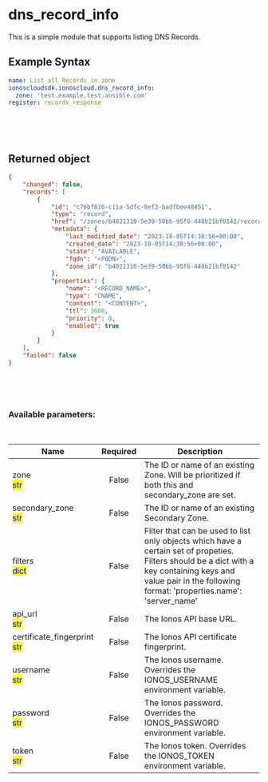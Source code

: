 # dns_record_info

This is a simple module that supports listing DNS Records.

## Example Syntax


```yaml
name: List all Records in zone
ionoscloudsdk.ionoscloud.dns_record_info:
  zone: 'test.example.test.ansible.com'
register: records_response

```

&nbsp;

&nbsp;
## Returned object
```json
{
    "changed": false,
    "records": [
        {
            "id": "c76bf816-c11a-5dfc-8ef3-badfbee48451",
            "type": "record",
            "href": "/zones/b4021310-5e39-50bb-95f6-448b21bf0142/records/c76bf816-c11a-5dfc-8ef3-badfbee48451",
            "metadata": {
                "last_modified_date": "2023-10-05T14:38:56+00:00",
                "created_date": "2023-10-05T14:38:56+00:00",
                "state": "AVAILABLE",
                "fqdn": "<FQDN>",
                "zone_id": "b4021310-5e39-50bb-95f6-448b21bf0142"
            },
            "properties": {
                "name": "<RECORD_NAME>",
                "type": "CNAME",
                "content": "<CONTENT>",
                "ttl": 3600,
                "priority": 0,
                "enabled": true
            }
        }
    ],
    "failed": false
}

```

&nbsp;

&nbsp;
### Available parameters:
&nbsp;

<table data-full-width="true">
  <thead>
    <tr>
      <th width="22.8vw">Name</th>
      <th width="10.8vw" align="center">Required</th>
      <th>Description</th>
    </tr>
  </thead>
  <tbody>
  <tr>
  <td>zone<br/><mark style="color:blue;">str</mark></td>
  <td align="center">False</td>
  <td>The ID or name of an existing Zone. Will be prioritized if both this and secondary_zone are set.</td>
  </tr>
  <tr>
  <td>secondary_zone<br/><mark style="color:blue;">str</mark></td>
  <td align="center">False</td>
  <td>The ID or name of an existing Secondary Zone.</td>
  </tr>
  <tr>
  <td>filters<br/><mark style="color:blue;">dict</mark></td>
  <td align="center">False</td>
  <td>Filter that can be used to list only objects which have a certain set of propeties. Filters should be a dict with a key containing keys and value pair in the following format: 'properties.name': 'server_name'</td>
  </tr>
  <tr>
  <td>api_url<br/><mark style="color:blue;">str</mark></td>
  <td align="center">False</td>
  <td>The Ionos API base URL.</td>
  </tr>
  <tr>
  <td>certificate_fingerprint<br/><mark style="color:blue;">str</mark></td>
  <td align="center">False</td>
  <td>The Ionos API certificate fingerprint.</td>
  </tr>
  <tr>
  <td>username<br/><mark style="color:blue;">str</mark></td>
  <td align="center">False</td>
  <td>The Ionos username. Overrides the IONOS_USERNAME environment variable.</td>
  </tr>
  <tr>
  <td>password<br/><mark style="color:blue;">str</mark></td>
  <td align="center">False</td>
  <td>The Ionos password. Overrides the IONOS_PASSWORD environment variable.</td>
  </tr>
  <tr>
  <td>token<br/><mark style="color:blue;">str</mark></td>
  <td align="center">False</td>
  <td>The Ionos token. Overrides the IONOS_TOKEN environment variable.</td>
  </tr>
  </tbody>
</table>
